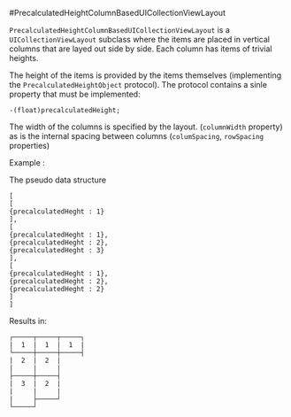 
#PrecalculatedHeightColumnBasedUICollectionViewLayout

`PrecalculatedHeightColumnBasedUICollectionViewLayout` is a `UICollectionViewLayout` subclass where the items are placed in vertical columns that are layed out side by side. Each column has items of trivial heights.

The height of the items is provided by the items themselves (implementing the `PrecalculatedHeightObject` protocol). The protocol contains a sinle property that must be implemented:

```
-(float)precalculatedHeight;
```

The width of the columns is specified by the layout. (`columnWidth` property) as is the internal spacing between columns (`columSpacing`, `rowSpacing` properties)

Example :

The pseudo data structure

```
[
[
{precalculatedHeght : 1}
],
[
{precalculatedHeght : 1},
{precalculatedHeght : 2},
{precalculatedHeght : 3}
],
[
{precalculatedHeght : 1},
{precalculatedHeght : 2},
{precalculatedHeght : 2}
]
]

```
Results in:

```
┌─────┬─────┬─────┐
|  1  |  1  |  1  |
└─────┼─────┼─────┤
|  2  |  2  |
|     |     |
├─────┼─────┤
|  3  |  2  |
|     |     |
|     ├─────┘
└─────┘
```